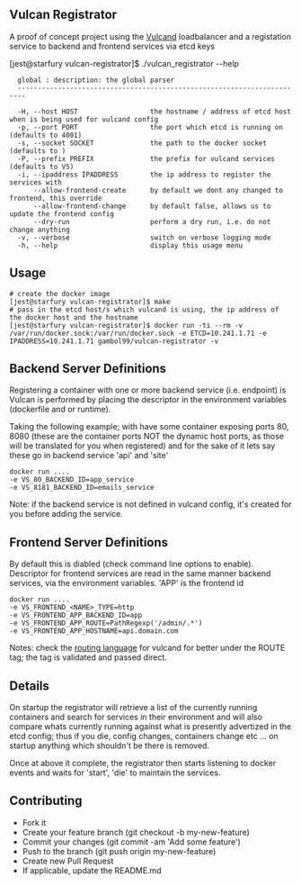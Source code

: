 Vulcan Registrator
------------------

A proof of concept project using the [Vulcand](https://github.com/mailgun/vulcand) loadbalancer and a registation service to backend and frontend services via etcd keys

  [jest@starfury vulcan-registrator]$ ./vulcan_registrator --help

      global : description: the global parser
      ------------------------------------------------------------------------

      -H, --host HOST                  the hostname / address of etcd host when is being used for vulcand config
      -p, --port PORT                  the port which etcd is running on (defaults to 4001)
      -s, --socket SOCKET              the path to the docker socket (defaults to )
      -P, --prefix PREFIX              the prefix for vulcand services (defaults to VS)
      -i, --ipaddress IPADDRESS        the ip address to register the services with
          --allow-frontend-create      by default we dont any changed to frontend, this override
          --allow-frontend-change      by default false, allows us to update the frontend config
          --dry-run                    perform a dry run, i.e. do not change anything
      -v, --verbose                    switch on verbose logging mode
      -h, --help                       display this usage menu


Usage
-----
    # create the docker image
    [jest@starfury vulcan-registrator]$ make
    # pass in the etcd host/s which vulcand is using, the ip address of the docker host and the hostname
    [jest@starfury vulcan-registrator]$ docker run -ti --rm -v /var/run/docker.sock:/var/run/docker.sock -e ETCD=10.241.1.71 -e IPADDRESS=10.241.1.71 gambol99/vulcan-registrator -v

Backend Server Definitions
------------------

Registering a container with one or more backend service (i.e. endpoint) is Vulcan is performed by placing the descriptor in the environment variables (dockerfile and or runtime).

Taking the following example; with have some container exposing ports 80, 8080 (these are the container ports NOT the dynamic host ports, as those will be translated for you when registered) and for the sake of it lets say these go in backend service 'api' and 'site'

    docker run ....
    -e VS_80_BACKEND_ID=app_service
    -e VS_8181_BACKEND_ID=emails_service

Note: if the backend service is not defined in vulcand config, it's created for you before adding the service.

Frontend Server Definitions
------------------

By default this is diabled (check command line options to enable). Descriptor for frontend services are read in the same manner backend services, via the environment variables. 'APP' is the frontend id

    docker run ....
    -e VS_FRONTEND_<NAME>_TYPE=http
    -e VS_FRONTEND_APP_BACKEND_ID=app
    -e VS_FRONTEND_APP_ROUTE=PathRegexp('/admin/.*')
    -e VS_FRONTEND_APP_HOSTNAME=api.domain.com

Notes: check the [routing language](http://www.vulcanproxy.com/proxy.html#routing-language) for vulcand for better under the ROUTE tag; the tag is validated and passed direct.

Details
-------
On startup the registrator will retrieve a list of the currently running containers and search for services in their environment and will also compare whats currently running against what is presently advertized in the etcd config; thus if you die, config changes, containers change etc ... on startup anything which shouldn't be there is removed.

Once at above it complete, the registrator then starts listening to docker events and waits for 'start', 'die' to maintain the services.

Contributing
------------
 - Fork it
 - Create your feature branch (git checkout -b my-new-feature)
 - Commit your changes (git commit -am 'Add some feature')
 - Push to the branch (git push origin my-new-feature)
 - Create new Pull Request
 - If applicable, update the README.md
